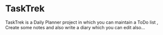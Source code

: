 # TaskTrek
TaskTrek is a Daily Planner project in which you can maintain a ToDo list , Create some notes and also write a diary which you can edit also...
